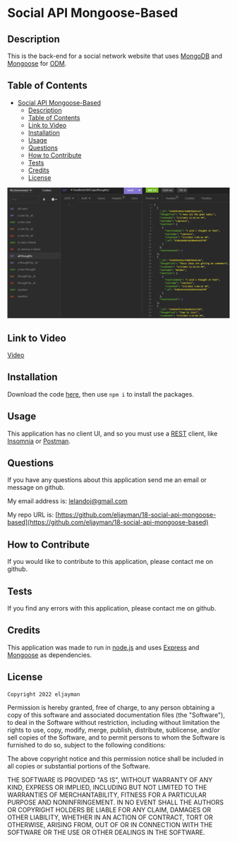 # Social API Mongoose-Based

## Description

This is the back-end for a social network website that uses [MongoDB](https://www.mongodb.com/) and [Mongoose](https://mongoosejs.com/) for [ODM](https://www.mongodb.com/developer/products/mongodb/mongodb-orms-odms-libraries/).

## Table of Contents

- [Social API Mongoose-Based](#social-api-mongoose-based)
  - [Description](#description)
  - [Table of Contents](#table-of-contents)
  - [Link to Video](#link-to-video)
  - [Installation](#installation)
  - [Usage](#usage)
  - [Questions](#questions)
  - [How to Contribute](#how-to-contribute)
  - [Tests](#tests)
  - [Credits](#credits)
  - [License](#license)

![Screenshot of application](./app.png)

## Link to Video

[Video](https://watch.screencastify.com/v/EBSxPnbfUJ3UjzwT5lEl)

## Installation

Download the code [here](https://github.com/eljayman/18-social-api-mongoose-based), then use `npm i` to install the packages.

## Usage

This application has no client UI, and so you must use a [REST](https://restfulapi.net/) client, like [Insomnia](https://insomnia.rest/) or [Postman](https://www.postman.com/).

## Questions

If you have any questions about this application send me an email or message on github.

My email address is: [lelandoj@gmail.com](mailto:lelandoj@gmail.com)

My repo URL is: [https://github.com/eljayman/18-social-api-mongoose-based](https://github.com/eljayman/18-social-api-mongoose-based)

## How to Contribute

If you would like to contribute to this application, please contact me on github.

## Tests

If you find any errors with this application, please contact me on github.

## Credits

This application was made to run in [node.js](https://nodejs.org/) and uses [Express](expressjs.com) and [Mongoose](https://mongoosejs.com/) as dependencies.

## License

    Copyright 2022 eljayman

Permission is hereby granted, free of charge, to any person obtaining a copy of this software and associated documentation files (the "Software"), to deal in the Software without restriction, including without limitation the rights to use, copy, modify, merge, publish, distribute, sublicense, and/or sell copies of the Software, and to permit persons to whom the Software is furnished to do so, subject to the following conditions:

The above copyright notice and this permission notice shall be included in all copies or substantial portions of the Software.

THE SOFTWARE IS PROVIDED "AS IS", WITHOUT WARRANTY OF ANY KIND, EXPRESS OR IMPLIED, INCLUDING BUT NOT LIMITED TO THE WARRANTIES OF MERCHANTABILITY, FITNESS FOR A PARTICULAR PURPOSE AND NONINFRINGEMENT. IN NO EVENT SHALL THE AUTHORS OR COPYRIGHT HOLDERS BE LIABLE FOR ANY CLAIM, DAMAGES OR OTHER LIABILITY, WHETHER IN AN ACTION OF CONTRACT, TORT OR OTHERWISE, ARISING FROM, OUT OF OR IN CONNECTION WITH THE SOFTWARE OR THE USE OR OTHER DEALINGS IN THE SOFTWARE.
